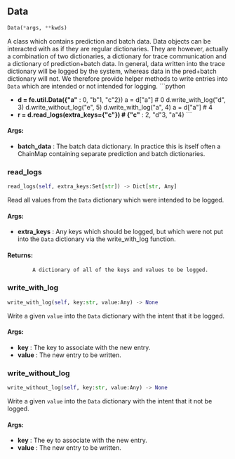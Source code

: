 ## Data
```python
Data(*args, **kwds)
```
A class which contains prediction and batch data.    Data objects can be interacted with as if they are regular dictionaries. They are however, actually a combination of    two dictionaries, a dictionary for trace communication and a dictionary of prediction+batch data. In general, data    written into the trace dictionary will be logged by the system, whereas data in the pred+batch dictionary will not.    We therefore provide helper methods to write entries into `Data` which are intended or not intended for logging.    ```python
* **d = fe.util.Data({"a"** : 0, "b"1, "c"2})    a = d["a"]  # 0    d.write_with_log("d", 3)    d.write_without_log("e", 5)    d.write_with_log("a", 4)    a = d["a"]  # 4
* **r = d.read_logs(extra_keys={"c"})  # {"c"** : 2, "d"3, "a"4}    ```

#### Args:

* **batch_data** :  The batch data dictionary. In practice this is itself often a ChainMap containing separate            prediction and batch dictionaries.    

### read_logs
```python
read_logs(self, extra_keys:Set[str]) -> Dict[str, Any]
```
Read all values from the `Data` dictionary which were intended to be logged.

#### Args:

* **extra_keys** :  Any keys which should be logged, but which were not put into the `Data` dictionary via the                write_with_log function.

#### Returns:
            A dictionary of all of the keys and values to be logged.        

### write_with_log
```python
write_with_log(self, key:str, value:Any) -> None
```
Write a given `value` into the `Data` dictionary with the intent that it be logged.

#### Args:

* **key** :  The key to associate with the new entry.
* **value** :  The new entry to be written.        

### write_without_log
```python
write_without_log(self, key:str, value:Any) -> None
```
Write a given `value` into the `Data` dictionary with the intent that it not be logged.

#### Args:

* **key** :  The ey to associate with the new entry.
* **value** :  The new entry to be written.        